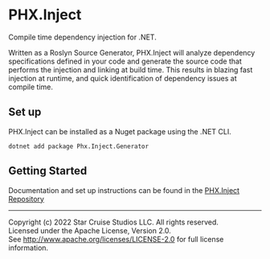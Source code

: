 # PHX.Inject

Compile time dependency injection for .NET.

Written as a Roslyn Source Generator, PHX.Inject will analyze dependency
specifications defined in your code and generate the source code that performs
the injection and linking at build time. This results in blazing fast injection
at runtime, and quick identification of dependency issues at compile time.

## Set up
PHX.Inject can be installed as a Nuget package using the .NET CLI.
```shell
dotnet add package Phx.Inject.Generator
```

## Getting Started
Documentation and set up instructions can be found in the [PHX.Inject Repository](https://github.com/StarCruiseStudios/PhxInject)

---

Copyright (c) 2022 Star Cruise Studios LLC. All rights reserved.  
Licensed under the Apache License, Version 2.0.  
See http://www.apache.org/licenses/LICENSE-2.0 for full license information.
